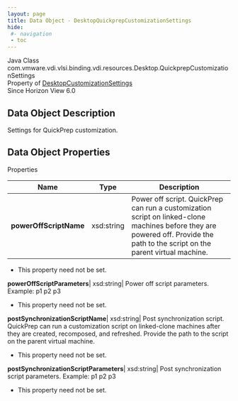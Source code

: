 ```yaml
---
layout: page
title: Data Object - DesktopQuickprepCustomizationSettings
hide:
 #- navigation
 - toc
---
```






Java Class
    com.vmware.vdi.vlsi.binding.vdi.resources.Desktop.QuickprepCustomizationSettings  
Property of
     [DesktopCustomizationSettings](vdi.resources.Desktop.CustomizationSettings.md#field_detail)  
Since 
    Horizon View 6.0

## Data Object Description 

Settings for QuickPrep customization. 

## Data Object Properties

Properties

Name |  Type |  Description   
---|---|---  
**powerOffScriptName**|  xsd:string|  Power off script. QuickPrep can run a customization script on linked-clone machines before they are powered off. Provide the path to the script on the parent virtual machine.   


* This property need not be set.

  
**powerOffScriptParameters**|  xsd:string|  Power off script parameters. Example: p1 p2 p3   


* This property need not be set.

  
**postSynchronizationScriptName**|  xsd:string|  Post synchronization script. QuickPrep can run a customization script on linked-clone machines after they are created, recomposed, and refreshed. Provide the path to the script on the parent virtual machine.   


* This property need not be set.

  
**postSynchronizationScriptParameters**|  xsd:string|  Post synchronization script parameters. Example: p1 p2 p3   


* This property need not be set.

  
  
  
 
  
  

